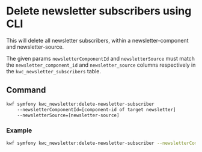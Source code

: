 # Delete newsletter subscribers using CLI

This will delete all newsletter subscribers, within a newsletter-component and newsletter-source.

The given params `newsletterComponentId` and `newsletterSource` must match the `newsletter_component_id` and `newsletter_source` columns respectively in the `kwc_newsletter_subscribers` table. 

## Command

```bash
kwf symfony kwc_newsletter:delete-newsletter-subscriber
    --newsletterComponentId=[component-id of target newsletter]
    --newsletterSource=[newsletter-source]
```

### Example

```bash
kwf symfony kwc_newsletter:delete-newsletter-subscriber --newsletterComponentId=root-at_newsletter --newsletterSource=newsletter
```
